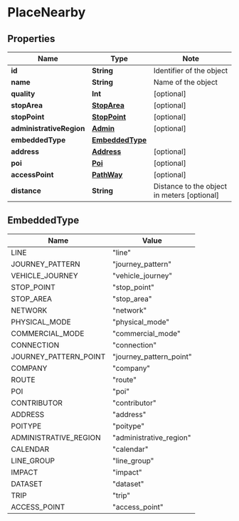 # PlaceNearby

## Properties

Name | Type | Note
---- | ---- | ----
**id** | **String** | Identifier of the object 
**name** | **String** | Name of the object 
**quality** | **Int** | [optional] 
**stopArea** | [**StopArea**](StopArea.md) | [optional] 
**stopPoint** | [**StopPoint**](StopPoint.md) | [optional] 
**administrativeRegion** | [**Admin**](Admin.md) | [optional] 
**embeddedType** | [**EmbeddedType**](#EmbeddedType) | 
**address** | [**Address**](Address.md) | [optional] 
**poi** | [**Poi**](Poi.md) | [optional] 
**accessPoint** | [**PathWay**](PathWay.md) | [optional] 
**distance** | **String** | Distance to the object in meters [optional] 

## EmbeddedType

Name | Value
---- | -----
LINE | "line"
JOURNEY_PATTERN | "journey_pattern"
VEHICLE_JOURNEY | "vehicle_journey"
STOP_POINT | "stop_point"
STOP_AREA | "stop_area"
NETWORK | "network"
PHYSICAL_MODE | "physical_mode"
COMMERCIAL_MODE | "commercial_mode"
CONNECTION | "connection"
JOURNEY_PATTERN_POINT | "journey_pattern_point"
COMPANY | "company"
ROUTE | "route"
POI | "poi"
CONTRIBUTOR | "contributor"
ADDRESS | "address"
POITYPE | "poitype"
ADMINISTRATIVE_REGION | "administrative_region"
CALENDAR | "calendar"
LINE_GROUP | "line_group"
IMPACT | "impact"
DATASET | "dataset"
TRIP | "trip"
ACCESS_POINT | "access_point"

